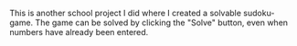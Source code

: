 This is another school project I did where I created a solvable sudoku-game. The game can be solved by clicking the "Solve" button, even when numbers have already been entered.
